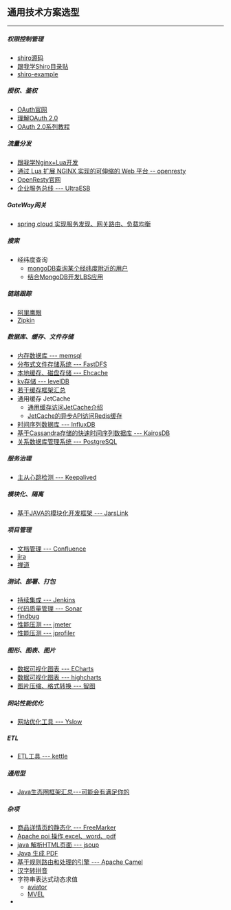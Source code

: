 ## 通用技术方案选型

---

##### 权限控制管理

* [shiro源码](https://github.com/apache/shiro)
* [跟我学Shiro目录贴](http://jinnianshilongnian.iteye.com/blog/2018398)
* [shiro-example](https://github.com/zhangkaitao/shiro-example)

##### 授权、鉴权

* [OAuth官网](https://oauth.net/2/)
* [理解OAuth 2.0](http://www.ruanyifeng.com/blog/2014/05/oauth_2_0.html)
* [OAuth 2.0系列教程](http://ifeve.com/oauth2-tutorial-all/)


##### 流量分发

* [跟我学Nginx+Lua开发](http://www.iteye.com/blogs/subjects/nginx-lua)
* [通过 Lua 扩展 NGINX 实现的可伸缩的 Web 平台 -- openresty](http://openresty.org/cn/installation.html)
* [OpenResty官网](https://openresty.org/cn/)
* [企业服务总线 --- UltraESB](https://www.adroitlogic.com/)

##### GateWay网关

* [spring cloud 实现服务发现、网关路由、负载均衡](http://blog.csdn.net/zeb_perfect/article/details/52008192)

##### 搜索

* 经纬度查询
	* [mongoDB查询某个经纬度附近的用户](http://blog.csdn.net/medea_yang/article/details/53436460)
	* [结合MongoDB开发LBS应用](http://blog.csdn.net/huangrunqing/article/details/9112227)

##### 链路跟踪

* [阿里鹰眼]()
* [Zipkin](https://github.com/openzipkin/zipkin)

##### 数据库、缓存、文件存储

* [内存数据库 --- memsql](http://www.memsql.com/)
* [分布式文件存储系统 --- FastDFS](http://www.cnblogs.com/mafly/p/fastdfs.html)
* [本地缓存、磁盘存储 --- Ehcache](http://raychase.iteye.com/blog/1545906)
* [kv存储 --- levelDB](https://github.com/google/leveldb)
* [若干缓存框架汇总](http://www.open-open.com/13.htm)
* 通用缓存 JetCache
	* [通用缓存访问JetCache介绍](https://mp.weixin.qq.com/s/qzS6fPUj70MW7LuMbefWZQ)
	* [JetCache的异步API访问Redis缓存](https://mp.weixin.qq.com/s/HvJwP5mWegDZYUO6TAeJ1g)
* [时间序列数据库 --- InfluxDB](InfluxDB.md)
* [基于Cassandra存储的快速时间序列数据库 --- KairosDB](http://www.kairosdb.com/)
* [关系数据库管理系统 --- PostgreSQL](https://www.yiibai.com/postgresql/)

##### 服务治理
* [主从心跳检测 --- Keepalived](http://blog.csdn.net/xyang81/article/details/52556886)

##### 模块化、隔离

* [基于JAVA的模块化开发框架 --- JarsLink](https://mp.weixin.qq.com/s/AhNIvlKNba8ls9loM1CZ-w)


##### 项目管理

* [文档管理 --- Confluence](https://baike.baidu.com/item/Confluence)
* [jira]()
* [禅道]()

##### 测试、部署、打包

* [持续集成 --- Jenkins](https://www.liaoxuefeng.com/article/001463233913442cdb2d1bd1b1b42e3b0b29eb1ba736c5e000)
* [代码质量管理 --- Sonar](http://blog.csdn.net/hunterno4/article/details/11687269)
* [findbug]()
* [性能压测 --- jmeter](http://jmeter.apache.org/)
* [性能压测 --- jprofiler]()

##### 图形、图表、图片

* [数据可视化图表 --- ECharts](http://echarts.baidu.com/index.html)
* [数据可视化图表 --- highcharts](https://www.hcharts.cn/)
* [图片压缩、格式转换 --- 智图](https://zhitu.isux.us/)

##### 网站性能优化

* [网站优化工具 --- Yslow](https://www.cnblogs.com/wajika/p/6278825.html)

##### ETL
* [ETL工具 --- kettle](http://blog.csdn.net/eason_oracle/article/details/53535173)

##### 通用型
* [Java生态圈框架汇总---可能会有满足你的](https://github.com/jobbole/awesome-java-cn)

##### 杂项

* [商品详情页的静态化 --- FreeMarker](FreeMarker.md)
* [Apache poi 操作 excel、word、pdf](http://www.yiibai.com/apache_poi/)
* [java 解析HTML页面 --- jsoup](jsoup.md)
* [Java 生成 PDF](https://mp.weixin.qq.com/s/Zxxarev-HwAH2MUzB4QbBA)
* [基于规则路由和处理的引擎 --- Apache Camel](http://blog.csdn.net/yinwenjie/article/details/51692340)
* [汉字转拼音](pinyin.md)
* 字符串表达式动态求值
	* [aviator](https://github.com/killme2008/aviator/wiki)
	* [MVEL](http://blog.csdn.net/sunnyyoona/article/details/75244442)
*
